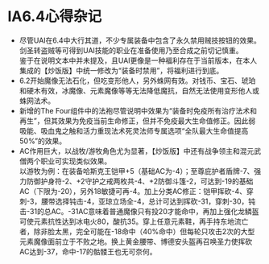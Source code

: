 # IA6.4心得杂记

- 尽管UAI在6.4中大行其道，不少专属装备中包含了永久禁用贼技按钮的效果。剑圣转盗贼等可得到UAI技能的职业在准备使用乃至合成之前切记慎重。  
  鉴于在说明文本中并未提及，且UAI更像是一种福利存在于当前版本，在本人集成的【炒饭版】中统一修改为“装备时禁用”，将福利进行到底。
- 6.2开始魔像无法石化，但吃变形他人，另外蛛网有效。对钱币、宝石、琥珀和硬木有效，冰魔像、元素魔像等等无法降低魔抗，自然无法使用变形他人或蛛网法术。
- 新增的The Four组件中的法袍尽管说明中效果为“装备时免疫所有治疗法术和再生”，但其效果为免疫当前生命修正，但并不免疫最大生命值修正。因此弱吸能、吸血鬼之触和活力重现法术死灵法师专属选项“全队最大生命值提高50%”的效果。
- AC作用巨大，以战牧/游牧角色尤为显著，【炒饭版】中还有战争领主和混元武僧两个职业可实现类似效果。  
  以游牧为例：在装备哈斯克王铠甲+5（基础AC为-4）；至尊庇护者盾牌-7、强力防御护身符-2、+2守护之戒两枚共-4、+2防御斗篷-2，可达到-19的基础AC（下限为-20），另外18敏捷可再-4。加上分类AC修正：铠甲挥砍-4、穿刺-3，腰带选择钝击-4，亚琼立场全-4，总计可达到挥砍-31，穿刺-30，钝击-31的总AC。-31AC意味着普通魔像只有投20才能命中，再加上强化龙鳞盔可使元素抗性达到冰电火80，酸抗35。穿上任意元素鞋，再手持东地流亡者，除非脸太黑，完全可能在-18命中（40%命中）但每轮只攻击2次的大型元素魔像面前立于不败之地。换上黄金腰带、博德安头盔再召唤圣力使挥砍AC达到-37，命中-17的骷髅王也无可奈何。
